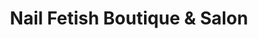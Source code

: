 ---
title: "Nail Fetish Boutique & Salon"
url: /baltimore/nail-fetish-boutique-und-salon/
shop: Kosmetik
---